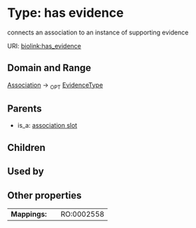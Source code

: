 
# Type: has evidence


connects an association to an instance of supporting evidence

URI: [biolink:has_evidence](https://w3id.org/biolink/vocab/has_evidence)


## Domain and Range

[Association](Association.md) ->  <sub>OPT</sub> [EvidenceType](EvidenceType.md)

## Parents

 *  is_a: [association slot](association_slot.md)

## Children


## Used by


## Other properties

|  |  |  |
| --- | --- | --- |
| **Mappings:** | | RO:0002558 |

